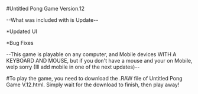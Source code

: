 #Untitled Pong Game Version.12

--What was included with is Update--

*Updated UI

*Bug Fixes

--This game is playable on any computer, and Mobile devices WITH A KEYBOARD AND MOUSE, but if you don't have a mouse and your on Mobile, welp sorry (Ill add mobile in one of the next updates)--

#To play the game, you need to download the .RAW file of Untitled Pong Game V.12.html. Simply wait for the download to finish, then play away!
